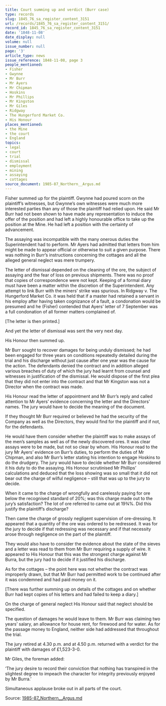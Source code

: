 ```yaml
---
title: Court summing up and verdict (Burr case)
type: records
slug: 1845_76_sa_register_content_3151
url: /records/1845_76_sa_register_content_3151/
record_id: 1845_76_sa_register_content_3151
date: '1848-11-08'
date_display: null
volume: null
issue_number: null
page: '3'
article_type: news
issue_reference: 1848-11-08, page 3
people_mentioned:
- Fisher
- Gwynne
- Mr Burr
- Mr Ayers
- Mr Chipman
- Hoskins
- Mr Phillips
- Mr Kingston
- Mr Giles
- Ridgway
- The Hungerford Market Co.
- His Honour
places_mentioned:
- the Mine
- the court
- England
topics:
- legal
- court
- trial
- dismissal
- employment
- mining
- assaying
- cottages
source_document: 1985-87_Northern__Argus.md
---
```


Fisher summed up for the plaintiff.  Gwynne had poured scorn on the plaintiff’s witnesses, but Gwynne’s own witnesses were much more interested parties than any of those the plaintiff had relied upon.  He said Mr Burr had not been shown to have made any representation to induce the offer of the position and had left a highly honourable office to take up the position at the Mine.  He had left a position with the certainty of advancement.

The assaying was incompatible with the many onerous duties the Superintendent had to perform.  Mr Ayers had admitted that letters from him might be made to appear official or otherwise to suit a given purpose.  There was nothing in Burr’s instructions concerning the cottages and all the alleged general neglect was mere trumpery.

The letter of dismissal depended on the cleaning of the ore, the subject of assaying and the fear of loss on previous shipments.  There was no proof that copies of correspondence were not kept. Keeping of a formal diary must have been a matter within the discretion of the Superintendent.  Any attempt to link Burr with the miners’ strike was spurious.  In Ridgway v. The Hungerford Market Co. it was held that if a master had retained a servant in his employ after having taken cognizance of a fault, a condonation would be presumed and he (Fisher) contended that Ayers’ letter of 7 September was a full condonation of all former matters complained of.

[The letter is then printed.]

And yet the letter of dismissal was sent the very next day.

His Honour then summed up.

Mr Burr sought to recover damages for being unduly dismissed; he had been engaged for three years on conditions repeatedly detailed during the trial and his discharge without just cause after one year was the cause for the action.  The defendants denied the contract and in addition alleged various breaches of duty of which the jury had learnt from counsel and witnesses in justification of the dismissal.  He would dispose of the first plea that they did not enter into the contract and that Mr Kingston was not a Director when the contract was made.

His Honour read the letter of appointment and Mr Burr’s reply and called attention to Mr Ayers’ evidence concerning the letter and the Directors’ names.  The jury would have to decide the meaning of the document.

If they thought Mr Burr required or believed he had the security of the Company as well as the Directors, they would find for the plaintiff and if not, for the defendants.

He would have them consider whether the plaintiff was to make assays of the men’s samples as well as of the newly discovered ores.  It was clear assays were to be made, but not so clear by whom.  His Honour read to the jury Mr Ayers’ evidence on Burr’s duties, to perform the duties of Mr Chipman, and also Mr Burr’s letter stating his intention to engage Hoskins to do the drudgery.  The jury would have to decide whether Mr Burr considered it his duty to do the assaying.  His Honour scrutinised Mr Phillips’ calculations and deduced that the loss showing was so small that it did not bear out the charge of wilful negligence – still that was up to the jury to decide.

When it came to the charge of wrongfully and carelessly paying for ore below the recognised standard of 20%; was this charge made out to the jury’s satisfaction?  The lot of ore referred to came out at 19¾%.  Did this justify the plaintiff’s discharge?

Then came the charge of grossly negligent supervision of ore-dressing.  It appeared that a quantity of the ore was ordered to be redressed.  It was for the jury to decide if that redressing was necessary and if that necessity arose through negligence on the part of the plaintiff.

They would also have to consider the evidence about the state of the sieves and a letter was read to them from Mr Burr requiring a supply of wire.  It appeared to His Honour that this was the strongest charge against Mr Burra, but the jury had to decide if it justified his discharge.

As for the cottages – the point here was not whether the contract was improperly drawn, but that Mr Burr had permitted work to be continued after it was condemned and had paid money on it.

[There was further summing up on details of the cottages and on whether Burr had kept copies of his letters and had failed to keep a diary.]

On the charge of general neglect His Honour said that neglect should be specified.

The question of damages he would leave to them.  Mr Burr was claiming two years’ salary, an allowance for house rent, for firewood and for water.  As for the passage money to England, neither side had addressed that throughout the trial.

The jury retired at 4.30 p.m. and at 4.50 p.m. returned with a verdict for the plaintiff with damages of £1,523-3-0.

Mr Giles, the foreman added:

‘The jury desire to record their conviction that nothing has transpired in the slightest degree to impeach the character for integrity previously enjoyed by Mr Burra.’

Simultaneous applause broke out in all parts of the court.

Source: [1985-87_Northern__Argus.md](/downloads/markdown/1985-87_Northern__Argus.md)
